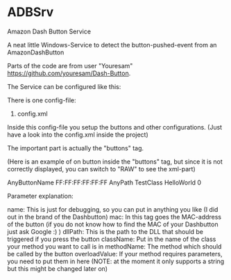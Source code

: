 # ADBSrv
Amazon Dash Button Service

A neat little Windows-Service to detect the button-pushed-event from an AmazonDashButton

Parts of the code are from user "Youresam" https://github.com/youresam/Dash-Button.

The Service can be configured like this:

There is one config-file:

1) config.xml

Inside this config-file you setup the buttons and other configurations.
(Just have a look into the config.xml inside the project)

The important part is actually the "buttons" tag.

(Here is an example of on button inside the "buttons" tag, but since it is not correctly displayed, you can switch to "RAW" to see the xml-part)

<button4>
  <name>AnyButtonName</name>
   <mac>FF:FF:FF:FF:FF:FF</mac>
   <dllPath>AnyPath</dllPath>
   <className>TestClass</className>
   <methodName>HelloWorld</methodName>
   <overloadValue>0</overloadValue>
</button4>

Parameter explanation:

name: This is just for debugging, so you can put in anything you like (I did out in the brand of the Dashbutton)
mac: In this tag goes the MAC-address of the button (if you do not know how to find the MAC of your Dashbutton just ask Google :) )
dllPath: This is the path to the DLL that should be triggered if you press the button
className: Put in the name of the class your method you want to call is in
methodName: The method which should be called by the button
overloadValue: If your method requires parameters, you need to put them in here
              (NOTE: at the moment it only supports a string but this might be changed later on)
